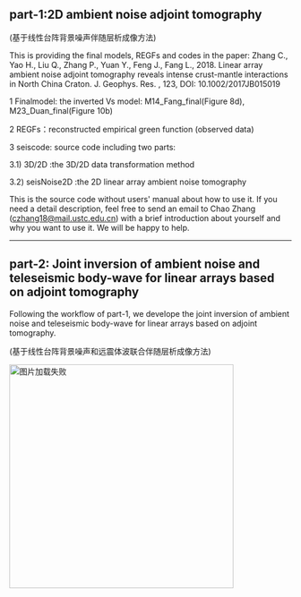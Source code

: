## part-1:2D ambient noise adjoint tomography

(基于线性台阵背景噪声伴随层析成像方法)

This is providing the final models, REGFs and codes in the paper:
Zhang C., Yao H., Liu Q., Zhang P., Yuan Y., Feng J., Fang L., 2018. Linear array ambient noise adjoint tomography reveals intense crust-mantle interactions in North China Craton.  J. Geophys. Res. , 123, DOI: 10.1002/2017JB015019


1 Finalmodel: the inverted Vs model: M14_Fang_final(Figure 8d), M23_Duan_final(Figure 10b)

2 REGFs：reconstructed empirical green function (observed data)

3 seiscode: source code including two parts:

3.1) 3D/2D :the 3D/2D data transformation method

3.2) seisNoise2D :the 2D linear array ambient noise tomography

This is the source code without users' manual about how to use it. If you need a detail description, feel free to send an email to Chao Zhang (czhang18@mail.ustc.edu.cn) with a brief introduction about yourself and why you want to use it. We will be happy to help.

-------------------------------------------------
## part-2: Joint inversion of ambient noise and teleseismic body-wave for linear arrays based on adjoint tomography

Following the workflow of part-1, we develope the joint inversion of ambient noise and teleseismic body-wave for linear arrays based on adjoint tomography.

(基于线性台阵背景噪声和远震体波联合伴随层析成像方法)
 
 <img src="https://github.com/ustcchaozhang/image_fold/blob/master/workflow_1.jpg" width="400" height="400" alt="图片加载失败"/>
